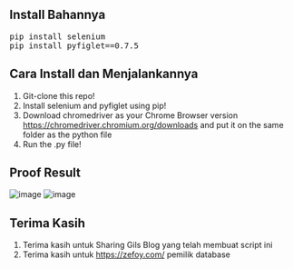 ## Install Bahannya
<pre>pip install selenium
pip install pyfiglet==0.7.5</pre>

## Cara Install dan Menjalankannya
1. Git-clone this repo!
2. Install selenium and pyfiglet using pip!
3. Download chromedriver as your Chrome Browser version https://chromedriver.chromium.org/downloads and put it on the same folder as the python file
4. Run the .py file!

## Proof Result
![image](https://user-images.githubusercontent.com/73378179/133757719-fea7df2a-049a-446f-9d7c-390a2d24bef2.png)
![image](https://user-images.githubusercontent.com/73378179/133837988-dd89da94-0ede-4085-9654-381855e723b4.png)

## Terima Kasih 
1. Terima kasih untuk Sharing Gils Blog yang telah membuat script ini
2. Terima kasih untuk https://zefoy.com/ pemilik database

